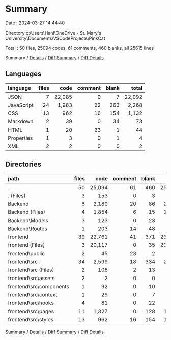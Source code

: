 # Summary

Date : 2024-03-27 14:44:40

Directory c:\\Users\\Hani\\OneDrive - St. Mary's University\\Documents\\VSCodeProjects\\PinkCat

Total : 50 files,  25094 codes, 61 comments, 460 blanks, all 25615 lines

Summary / [Details](details.md) / [Diff Summary](diff.md) / [Diff Details](diff-details.md)

## Languages
| language | files | code | comment | blank | total |
| :--- | ---: | ---: | ---: | ---: | ---: |
| JSON | 7 | 22,085 | 0 | 7 | 22,092 |
| JavaScript | 24 | 1,983 | 22 | 263 | 2,268 |
| CSS | 13 | 962 | 16 | 154 | 1,132 |
| Markdown | 2 | 39 | 0 | 34 | 73 |
| HTML | 1 | 20 | 23 | 1 | 44 |
| Properties | 1 | 3 | 0 | 1 | 4 |
| XML | 2 | 2 | 0 | 0 | 2 |

## Directories
| path | files | code | comment | blank | total |
| :--- | ---: | ---: | ---: | ---: | ---: |
| . | 50 | 25,094 | 61 | 460 | 25,615 |
| . (Files) | 3 | 153 | 0 | 3 | 156 |
| Backend | 8 | 2,180 | 20 | 86 | 2,286 |
| Backend (Files) | 4 | 1,854 | 6 | 15 | 1,875 |
| Backend\\Models | 3 | 123 | 0 | 23 | 146 |
| Backend\\Routes | 1 | 203 | 14 | 48 | 265 |
| frontend | 39 | 22,761 | 41 | 371 | 23,173 |
| frontend (Files) | 3 | 20,117 | 0 | 35 | 20,152 |
| frontend\\public | 2 | 45 | 23 | 2 | 70 |
| frontend\\src | 34 | 2,599 | 18 | 334 | 2,951 |
| frontend\\src (Files) | 2 | 106 | 2 | 13 | 121 |
| frontend\\src\\assets | 2 | 2 | 0 | 0 | 2 |
| frontend\\src\\components | 1 | 92 | 0 | 10 | 102 |
| frontend\\src\\context | 1 | 29 | 0 | 7 | 36 |
| frontend\\src\\hooks | 4 | 81 | 0 | 22 | 103 |
| frontend\\src\\pages | 11 | 1,327 | 0 | 128 | 1,455 |
| frontend\\src\\styles | 13 | 962 | 16 | 154 | 1,132 |

Summary / [Details](details.md) / [Diff Summary](diff.md) / [Diff Details](diff-details.md)
